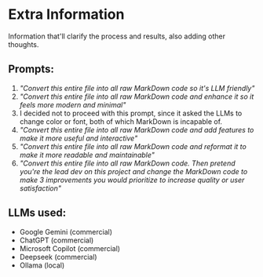 # Extra Information
Information that'll clarify the process and results, also adding other thoughts. 

## Prompts:
1. *"Convert this entire file into all raw MarkDown code so it's LLM friendly"*
2. *"Convert this entire file into all raw MarkDown code and enhance it so it feels more modern and minimal"*
3. I decided not to proceed with this prompt, since it asked the LLMs to change color or font, both of which MarkDown is incapable of.
4. *"Convert this entire file into all raw MarkDown code and add features to make it more useful and interactive"*
5. *"Convert this entire file into all raw MarkDown code and reformat it to make it more readable and maintainable"*
6. *"Convert this entire file into all raw MarkDown code. Then pretend you're the lead dev on this project and change the MarkDown code to make 3 improvements you would prioritize to increase quality or user satisfaction"*

## LLMs used:
- Google Gemini (commercial)
- ChatGPT (commercial)
- Microsoft Copilot (commercial)
- Deepseek (commercial)
- Ollama (local)